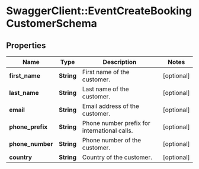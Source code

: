 # SwaggerClient::EventCreateBookingCustomerSchema

## Properties
Name | Type | Description | Notes
------------ | ------------- | ------------- | -------------
**first_name** | **String** | First name of the customer. | [optional] 
**last_name** | **String** | Last name of the customer. | [optional] 
**email** | **String** | Email address of the customer. | [optional] 
**phone_prefix** | **String** | Phone number prefix for international calls. | [optional] 
**phone_number** | **String** | Phone number of the customer. | [optional] 
**country** | **String** | Country of the customer. | [optional] 

